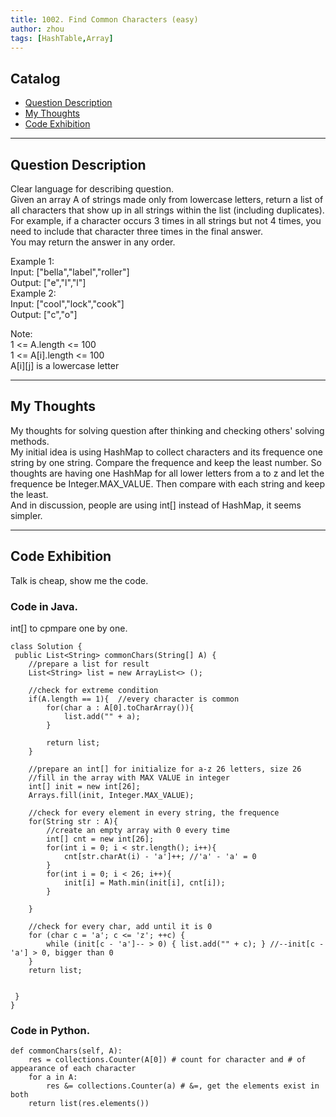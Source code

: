 ```yaml
---
title: 1002. Find Common Characters (easy)                  
author: zhou      
tags: [HashTable,Array]          
---
```


       

## Catalog  
+ [Question Description](#partI)
+ [My Thoughts](#partII)
+ [Code Exhibition](#partIII)

----------------------------------

## Question Description
Clear language for describing question.    
Given an array A of strings made only from lowercase letters, return a list of all characters that show up in all strings within the list (including duplicates).  For example, if a character occurs 3 times in all strings but not 4 times, you need to include that character three times in the final answer.     
You may return the answer in any order.     

Example 1:    
Input: ["bella","label","roller"]   
Output: ["e","l","l"]   
Example 2:   
Input: ["cool","lock","cook"]   
Output: ["c","o"]    

Note:    
1 <= A.length <= 100   
1 <= A[i].length <= 100   
A[i][j] is a lowercase letter     


----------------------------------

## My Thoughts
My thoughts for solving question after thinking and checking others' solving methods.        
My initial idea is using HashMap to collect characters and its frequence one string by one string. Compare the frequence and keep the least number. So thoughts are having one HashMap for all lower letters from a to z and let the frequence be Integer.MAX_VALUE. Then compare with each string and keep the least.    
And in discussion, people are using int[] instead of HashMap, it seems simpler.      



----------------------------------

## Code Exhibition
Talk is cheap, show me the code.    
### Code in Java.     
int[] to cpmpare one by one.   

    class Solution {
     public List<String> commonChars(String[] A) {
        //prepare a list for result
        List<String> list = new ArrayList<> ();
        
        //check for extreme condition
        if(A.length == 1){  //every character is common
            for(char a : A[0].toCharArray()){
                list.add("" + a);
            }
            
            return list;
        }
        
        //prepare an int[] for initialize for a-z 26 letters, size 26
        //fill in the array with MAX VALUE in integer
        int[] init = new int[26];
        Arrays.fill(init, Integer.MAX_VALUE);
        
        //check for every element in every string, the frequence
        for(String str : A){
            //create an empty array with 0 every time
            int[] cnt = new int[26];
            for(int i = 0; i < str.length(); i++){
                cnt[str.charAt(i) - 'a']++; //'a' - 'a' = 0
            }
            for(int i = 0; i < 26; i++){
                init[i] = Math.min(init[i], cnt[i]);
            }
            
        }
        
        //check for every char, add until it is 0
        for (char c = 'a'; c <= 'z'; ++c) {
            while (init[c - 'a']-- > 0) { list.add("" + c); } //--init[c - 'a'] > 0, bigger than 0
        }
        return list;
        
        
     }
    }


### Code in Python.   

    def commonChars(self, A):
        res = collections.Counter(A[0]) # count for character and # of appearance of each character   
        for a in A:
            res &= collections.Counter(a) # &=, get the elements exist in both  
        return list(res.elements())

